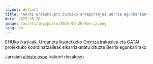 ```yaml
---
layout: default
title: "GATAI proiektuari buruzko erreportajea Berria egunkarian"
date: 2025-05-20
image: /assets/img/posts/2025-05-20-Berria.png
lang: eu
---
```


EHUko ikasleak, Urdaneta ikastetxeko Onintza irakaslea eta GATAI proiektuko koordinatzaileak elkarrizketatu dituzte Berria egunkarirako

Jarraian <a href='https://www.berria.eus/bizigiro/bidaia-literarioak-gai-gatazkatsuetara_2141909_102.html'> albiste osoa </a> irakurri dezakezu
